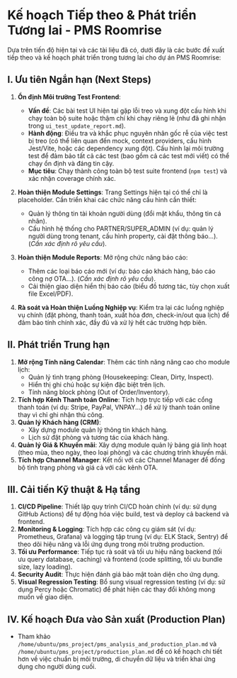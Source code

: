 # Kế hoạch Tiếp theo & Phát triển Tương lai - PMS Roomrise

Dựa trên tiến độ hiện tại và các tài liệu đã có, dưới đây là các bước đề xuất tiếp theo và kế hoạch phát triển trong tương lai cho dự án PMS Roomrise:

## I. Ưu tiên Ngắn hạn (Next Steps)

1.  **Ổn định Môi trường Test Frontend**:
    *   **Vấn đề**: Các bài test UI hiện tại gặp lỗi treo và xung đột cấu hình khi chạy toàn bộ suite hoặc thậm chí khi chạy riêng lẻ (như đã ghi nhận trong `ui_test_update_report.md`).
    *   **Hành động**: Điều tra và khắc phục nguyên nhân gốc rễ của việc test bị treo (có thể liên quan đến mock, context providers, cấu hình Jest/Vite, hoặc các dependency xung đột). Cấu hình lại môi trường test để đảm bảo tất cả các test (bao gồm cả các test mới viết) có thể chạy ổn định và đáng tin cậy.
    *   **Mục tiêu**: Chạy thành công toàn bộ test suite frontend (`npm test`) và xác nhận coverage chính xác.

2.  **Hoàn thiện Module Settings**: Trang Settings hiện tại có thể chỉ là placeholder. Cần triển khai các chức năng cấu hình cần thiết:
    *   Quản lý thông tin tài khoản người dùng (đổi mật khẩu, thông tin cá nhân).
    *   Cấu hình hệ thống cho PARTNER/SUPER_ADMIN (ví dụ: quản lý người dùng trong tenant, cấu hình property, cài đặt thông báo...). (*Cần xác định rõ yêu cầu*).

3.  **Hoàn thiện Module Reports**: Mở rộng chức năng báo cáo:
    *   Thêm các loại báo cáo mới (ví dụ: báo cáo khách hàng, báo cáo công nợ OTA...). (*Cần xác định rõ yêu cầu*).
    *   Cải thiện giao diện hiển thị báo cáo (biểu đồ tương tác, tùy chọn xuất file Excel/PDF).

4.  **Rà soát và Hoàn thiện Luồng Nghiệp vụ**: Kiểm tra lại các luồng nghiệp vụ chính (đặt phòng, thanh toán, xuất hóa đơn, check-in/out qua lịch) để đảm bảo tính chính xác, đầy đủ và xử lý hết các trường hợp biên.

## II. Phát triển Trung hạn

1.  **Mở rộng Tính năng Calendar**: Thêm các tính năng nâng cao cho module lịch:
    *   Quản lý tình trạng phòng (Housekeeping: Clean, Dirty, Inspect).
    *   Hiển thị ghi chú hoặc sự kiện đặc biệt trên lịch.
    *   Tính năng block phòng (Out of Order/Inventory).
2.  **Tích hợp Kênh Thanh toán Online**: Tích hợp trực tiếp với các cổng thanh toán (ví dụ: Stripe, PayPal, VNPAY...) để xử lý thanh toán online thay vì chỉ ghi nhận thủ công.
3.  **Quản lý Khách hàng (CRM)**:
    *   Xây dựng module quản lý thông tin khách hàng.
    *   Lịch sử đặt phòng và tương tác của khách hàng.
4.  **Quản lý Giá & Khuyến mãi**: Xây dựng module quản lý bảng giá linh hoạt (theo mùa, theo ngày, theo loại phòng) và các chương trình khuyến mãi.
5.  **Tích hợp Channel Manager**: Kết nối với các Channel Manager để đồng bộ tình trạng phòng và giá cả với các kênh OTA.

## III. Cải tiến Kỹ thuật & Hạ tầng

1.  **CI/CD Pipeline**: Thiết lập quy trình CI/CD hoàn chỉnh (ví dụ: sử dụng GitHub Actions) để tự động hóa việc build, test và deploy cả backend và frontend.
2.  **Monitoring & Logging**: Tích hợp các công cụ giám sát (ví dụ: Prometheus, Grafana) và logging tập trung (ví dụ: ELK Stack, Sentry) để theo dõi hiệu năng và lỗi ứng dụng trong môi trường production.
3.  **Tối ưu Performance**: Tiếp tục rà soát và tối ưu hiệu năng backend (tối ưu query database, caching) và frontend (code splitting, tối ưu bundle size, lazy loading).
4.  **Security Audit**: Thực hiện đánh giá bảo mật toàn diện cho ứng dụng.
5.  **Visual Regression Testing**: Bổ sung visual regression testing (ví dụ: sử dụng Percy hoặc Chromatic) để phát hiện các thay đổi không mong muốn về giao diện.

## IV. Kế hoạch Đưa vào Sản xuất (Production Plan)

- Tham khảo `/home/ubuntu/pms_project/pms_analysis_and_production_plan.md` và `/home/ubuntu/pms_project/production_plan.md` để có kế hoạch chi tiết hơn về việc chuẩn bị môi trường, di chuyển dữ liệu và triển khai ứng dụng cho người dùng cuối.
